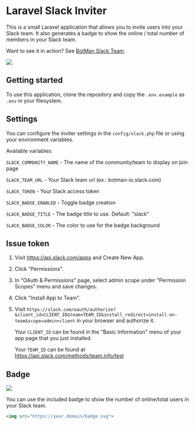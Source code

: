 # Laravel Slack Inviter

This is a small Laravel application that allows you to invite users into your Slack team.
It also generates a badge to show the online / total number of members in your Slack team.

Want to see it in action? See [BotMan Slack Team](https://slack.botman.io).

![](https://raw.github.com/mpociot/laravel-slack-inviter/master/screenshots/index.png)

## Getting started

To use this application, clone the repository and copy the `.env.example` as `.env` in your filesystem.

## Settings

You can configure the inviter settings in the `config/slack.php` file or using your environment variables.

Available variables:


`SLACK_COMMUNITY_NAME` - The name of the community/team to display on join page

`SLACK_TEAM_URL` - Your Slack team url (ex.: botman-io.slack.com)

`SLACK_TOKEN` - Your Slack access token

`SLACK_BADGE_ENABLED` - Toggle badge creation

`SLACK_BADGE_TITLE` - The badge title to use. Default: "slack"

`SLACK_BADGE_COLOR` - The color to use for the badge background

## Issue token

1. Visit https://api.slack.com/apps and Create New App.
   
2. Click "Permissions".
   
3. In "OAuth & Permissions" page, select admin scope under "Permission Scopes" menu and save changes.
   
4. Click "Install App to Team".
   
5. Visit `https://slack.com/oauth/authorize?&client_id=CLIENT_ID&team=TEAM_ID&install_redirect=install-on-team&scope=admin+client` in your browser and authorize it.
   
    Your `CLIENT_ID` can be found in the "Basic Information" menu of your app page that you just installed.

    Your `TEAM_ID` can be found at https://api.slack.com/methods/team.info/test

## Badge

![](https://raw.github.com/mpociot/laravel-slack-inviter/master/screenshots/badge.png)


You can use the included badge to show the number of online/total users in your Slack team.

```html
<img src="https://your.domain/badge.svg">
```
